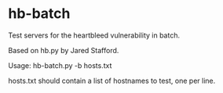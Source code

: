 hb-batch
========

Test servers for the heartbleed vulnerability in batch.

Based on hb.py by Jared Stafford.

Usage:
  hb-batch.py -b hosts.txt
  
hosts.txt should contain a list of hostnames to test, one per line.
